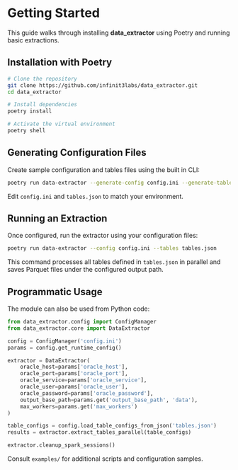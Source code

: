 # Getting Started

This guide walks through installing **data_extractor** using Poetry and running basic extractions.

## Installation with Poetry

```bash
# Clone the repository
git clone https://github.com/infinit3labs/data_extractor.git
cd data_extractor

# Install dependencies
poetry install

# Activate the virtual environment
poetry shell
```

## Generating Configuration Files

Create sample configuration and tables files using the built in CLI:

```bash
poetry run data-extractor --generate-config config.ini --generate-tables tables.json
```

Edit `config.ini` and `tables.json` to match your environment.

## Running an Extraction

Once configured, run the extractor using your configuration files:

```bash
poetry run data-extractor --config config.ini --tables tables.json
```

This command processes all tables defined in `tables.json` in parallel and saves Parquet files under the configured output path.

## Programmatic Usage

The module can also be used from Python code:

```python
from data_extractor.config import ConfigManager
from data_extractor.core import DataExtractor

config = ConfigManager('config.ini')
params = config.get_runtime_config()

extractor = DataExtractor(
    oracle_host=params['oracle_host'],
    oracle_port=params['oracle_port'],
    oracle_service=params['oracle_service'],
    oracle_user=params['oracle_user'],
    oracle_password=params['oracle_password'],
    output_base_path=params.get('output_base_path', 'data'),
    max_workers=params.get('max_workers')
)

table_configs = config.load_table_configs_from_json('tables.json')
results = extractor.extract_tables_parallel(table_configs)

extractor.cleanup_spark_sessions()
```

Consult `examples/` for additional scripts and configuration samples.
